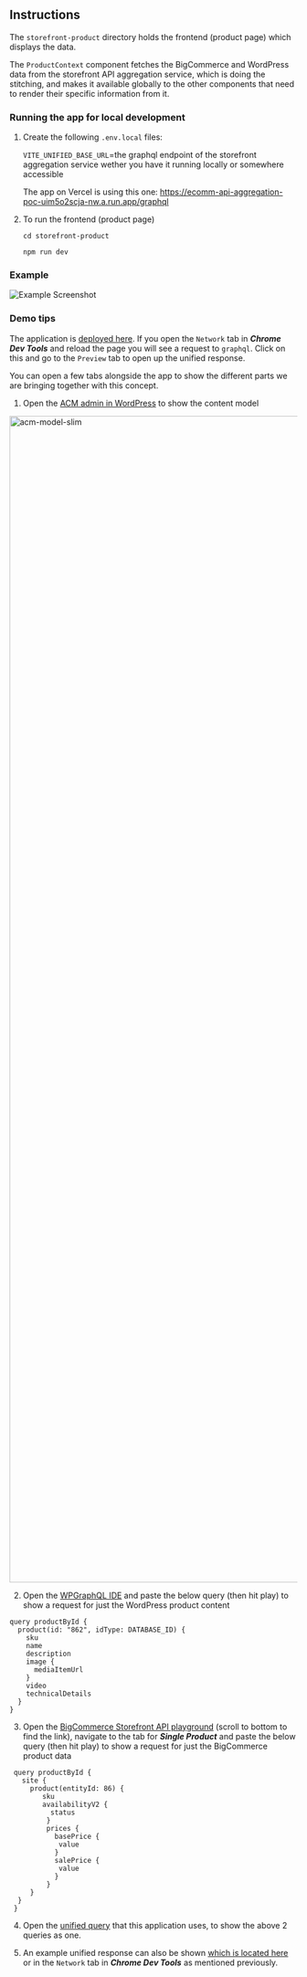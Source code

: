 ## Instructions

The `storefront-product` directory holds the frontend (product page) which displays the data.

The `ProductContext` component fetches the BigCommerce and WordPress data from the storefront API aggregation service, which is doing the stitching, and makes it available globally to the other components that need to render their specific information from it.

### Running the app for local development

1. Create the following `.env.local` files:

   `VITE_UNIFIED_BASE_URL`=the graphql endpoint of the storefront aggregation service wether you have it running locally or somewhere accessible

    The app on Vercel is using this one: https://ecomm-api-aggregation-poc-uim5o2scja-nw.a.run.app/graphql

2. To run the frontend (product page)

   `cd storefront-product`

   `npm run dev`

### Example

![Example Screenshot](https://github.com/RossoMaguire/storefront-product-poc/blob/master/example.png?raw=true)

### Demo tips

The application is [deployed here](https://storefront-product-poc.vercel.app/). If you open the `Network` tab in **_Chrome Dev Tools_** and reload the page you will see a request to `graphql`.
Click on this and go to the `Preview` tab to open up the unified response.

You can open a few tabs alongside the app to show the different parts we are bringing together with this concept.

1. Open the [ACM admin in WordPress](https://ecombluedemo.wpengine.com/wp-admin/admin.php?page=atlas-content-modeler&view=edit-model&id=product) to show the content model

<img width="2043" alt="acm-model-slim" src="https://user-images.githubusercontent.com/48026075/218750064-8fb27620-cfb0-434a-a59b-e46c11dffad1.png">

2. Open the [WPGraphQL IDE](e&page=graphiql-ide&query=I4VwpgTgngBAcmA7gRXNGBvAUDGAHCAewBMQBjAFwAoBLYgLhgCIAOANgCYmAaGOgFSh4wjACIBBfuIBC4gMoBRAPoBJUQEpMOXDAB2AQwC2YbbmJgAzmQg08FGoV2m%2Bh-QHMw2HTuPEa%2BlQowQwBVCAAbZwBfZwA3OjBCZyCyAAtdGjJ9cNEwCn0acIttGKigA) and paste the below query (then hit play) to show a request for just the WordPress product content

```
query productById {
  product(id: "862", idType: DATABASE_ID) {
    sku
    name
    description
    image {
      mediaItemUrl
    }
    video
    technicalDetails
  }
}
```

3. Open the [BigCommerce Storefront API playground](https://store-sowr02yzax.mybigcommerce.com/manage/settings-list) (scroll to bottom to find the link), navigate to the tab for **_Single Product_** and paste the below query (then hit play) to show a request for just the BigCommerce product data

```
 query productById {
   site {
     product(entityId: 86) {
        sku
        availabilityV2 {
          status
         }
         prices {
           basePrice {
            value
           }
           salePrice {
            value
           }
         }
     }
  }
 }
```

4. Open the [unified query](https://github.com/RossoMaguire/storefront-product-poc/blob/master/storefront-product/src/graphQL/unified-product.ts) that this application uses, to show the above 2 queries as one.

5. An example unified response can also be shown [which is located here](https://github.com/RossoMaguire/storefront-product-poc/blob/master/unified-response-sample.json) or in the `Network` tab in **_Chrome Dev Tools_** as mentioned previously.
